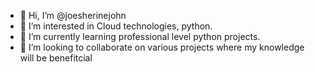 - 👋 Hi, I’m @joesherinejohn
- 👀 I’m interested in Cloud technologies, python.
- 🌱 I’m currently learning  professional level python projects. 
- 💞️ I’m looking to collaborate on various projects where my knowledge will be benefitcial

<!---
joesherinejohn/joesherinejohn is a ✨ special ✨ repository because its `README.md` (this file) appears on your GitHub profile.
You can click the Preview link to take a look at your changes.
--->
